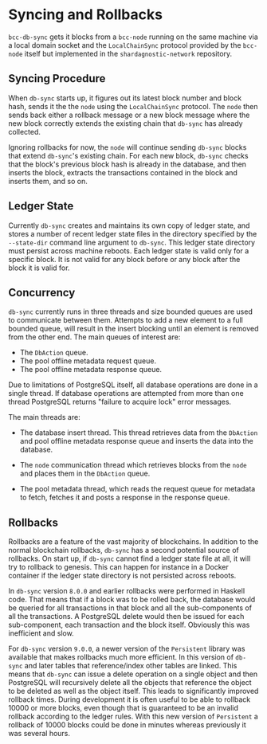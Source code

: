 # Syncing and Rollbacks

`bcc-db-sync` gets it blocks from a `bcc-node` running on the same machine via a local
domain socket and the `LocalChainSync` protocol provided by the `bcc-node` itself but
implemented in the `shardagnostic-network` repository.


## Syncing Procedure

When `db-sync` starts up, it figures out its latest block number and block hash, sends it the
the `node` using the `LocalChainSync` protocol. The `node` then sends back either a rollback
message or a new block message where the new block correctly extends the existing chain that
`db-sync` has already collected.

Ignoring rollbacks for now, the `node` will continue sending `db-sync` blocks that extend
`db-sync`'s existing chain. For each new block, `db-sync` checks that the block's previous
block hash is already in the database, and then inserts the block, extracts the transactions
contained in the block and inserts them, and so on.


## Ledger State

Currently `db-sync` creates and maintains its own copy of ledger state, and stores a number
of recent ledger state files in the directory specified by the `--state-dir` command line
argument to `db-sync`. This ledger state directory must persist across machine reboots.
Each ledger state is valid only for a specific block. It is not valid for any block before
or any block after the block it is valid for.


## Concurrency

`db-sync` currently runs in three threads and size bounded queues are used to communicate
between them. Attempts to add a new element to a full bounded queue, will result in the
insert blocking until an element is removed from the other end. The main queues of interest
are:

* The `DbAction` queue.
* The pool offline metadata request queue.
* The pool offline metadata response queue.

Due to limitations of PostgreSQL itself, all database operations are done in a single thread.
If database operations are attempted from more than one thread PostgreSQL returns "failure
to acquire lock" error messages.

The main threads are:

* The database insert thread. This thread retrieves data from the `DbAction` and pool
  offline metadata response queue and inserts the data into the database.

* The `node` communication thread which retrieves blocks from the `node` and places them in
  the `DbAction` queue.
* The pool metadata thread, which reads the request queue for metadata to fetch, fetches it
  and posts a response in the response queue.


## Rollbacks

Rollbacks are a feature of the vast majority of blockchains. In addition to the normal
blockchain rollbacks, `db-sync` has a second potential source of rollbacks. On start up,
if `db-sync` cannot find a ledger state file at all, it will try to rollback to genesis.
This can happen for instance in a Docker container if the ledger state directory is not
persisted across reboots.

In `db-sync` version `8.0.0` and earlier rollbacks were performed in Haskell code. That
means that if a block was to be rolled back, the database would be queried for all transactions
in that block and all the sub-components of all the transactions. A PostgreSQL delete would
then be issued for each sub-component, each transaction and the block itself. Obviously
this was inefficient and slow.

For `db-sync` version `9.0.0`, a newer version of the `Persistent` library was available that
makes rollbacks much more efficient. In this version of `db-sync` and later tables that
reference/index other tables are linked. This means that `db-sync` can issue a delete
operation on a single object and then PostgreSQL will recursively delete all the objects that
reference the object to be deleted as well as the object itself. This leads to significantly
improved rollback times. During development it is often useful to be able to rollback 10000
or more blocks, even though that is guaranteed to be an invalid rollback according to the ledger
rules. With this new version of `Persistent` a rollback of 10000 blocks could be done in
minutes whereas previously it was several hours.

